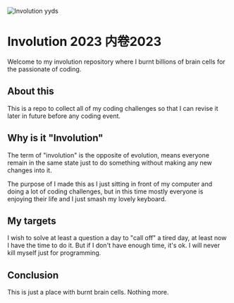 ![Involution yyds](neijuan.png)

# Involution 2023 内卷2023
Welcome to my involution repository where I burnt billions of brain cells for the passionate of coding.

## About this
This is a repo to collect all of my coding challenges so that I can revise it later in future before any coding event. 

## Why is it "Involution"
The term of "involution" is the opposite of evolution, means everyone remain in the same state just to do something without making any new changes into it.

The purpose of I made this as I just sitting in front of my computer and doing a lot of coding challenges, but in this time mostly everyone is enjoying their life and I just smash my lovely keyboard.

## My targets
I wish to solve at least a question a day to "call off" a tired day, at least now I have the time to do it. But if I don't have enough time, it's ok. I will never kill myself just for programming.

## Conclusion
This is just a place with burnt brain cells. Nothing more.
